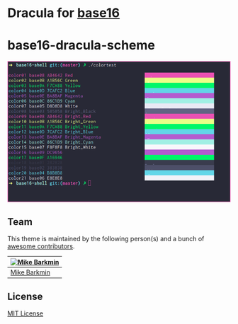 # Dracula for [base16](https://github.com/chriskempson/base16)

# base16-dracula-scheme

![Screenshot](colors.png)

## Team

This theme is maintained by the following person(s) and a bunch of [awesome contributors](https://github.com/dracula/base16/graphs/contributors).

[![Mike Barkmin](https://avatars0.githubusercontent.com/u/2592379?v=3&s=70)](https://github.com/mikebarkmin) |
---|
[Mike Barkmin](https://github.com/mikebarkmin) |

## License

[MIT License](./LICENSE)
